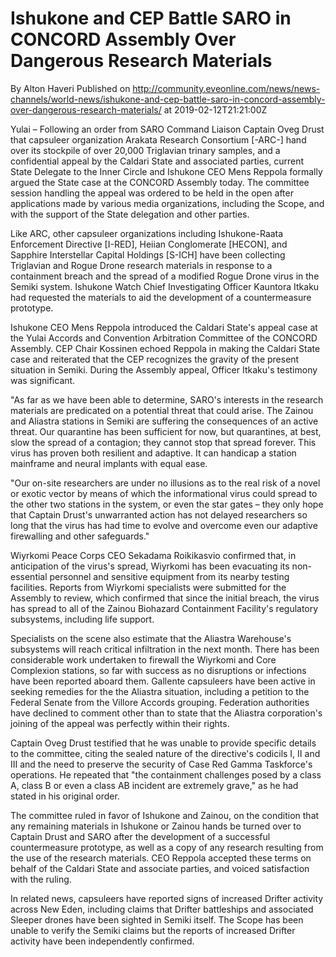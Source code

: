 # Ishukone and CEP Battle SARO in CONCORD Assembly Over Dangerous Research Materials
By Alton Haveri
Published on http://community.eveonline.com/news/news-channels/world-news/ishukone-and-cep-battle-saro-in-concord-assembly-over-dangerous-research-materials/ at 2019-02-12T21:21:00Z

Yulai – Following an order from SARO Command Liaison Captain Oveg Drust that capsuleer organization Arakata Research Consortium [-ARC-] hand over its stockpile of over 20,000 Triglavian trinary samples, and a confidential appeal by the Caldari State and associated parties, current State Delegate to the Inner Circle and Ishukone CEO Mens Reppola formally argued the State case at the CONCORD Assembly today. The committee session handling the appeal was ordered to be held in the open after applications made by various media organizations, including the Scope, and with the support of the State delegation and other parties.

Like ARC, other capsuleer organizations including Ishukone-Raata Enforcement Directive [I-RED], Heiian Conglomerate [HECON], and Sapphire Interstellar Capital Holdings [S-ICH] have been collecting Triglavian and Rogue Drone research materials in response to a containment breach and the spread of a modified Rogue Drone virus in the Semiki system. Ishukone Watch Chief Investigating Officer Kauntora Itkaku had requested the materials to aid the development of a countermeasure prototype.

Ishukone CEO Mens Reppola introduced the Caldari State's appeal case at the Yulai Accords and Convention Arbitration Committee of the CONCORD Assembly. CEP Chair Kossinen echoed Reppola in making the Caldari State case and reiterated that the CEP recognizes the gravity of the present situation in Semiki. During the Assembly appeal, Officer Itkaku's testimony was significant.

"As far as we have been able to determine, SARO's interests in the research materials are predicated on a potential threat that could arise. The Zainou and Aliastra stations in Semiki are suffering the consequences of an active threat. Our quarantine has been sufficient for now, but quarantines, at best, slow the spread of a contagion; they cannot stop that spread forever. This virus has proven both resilient and adaptive. It can handicap a station mainframe and neural implants with equal ease.

"Our on-site researchers are under no illusions as to the real risk of a novel or exotic vector by means of which the informational virus could spread to the other two stations in the system, or even the star gates – they only hope that Captain Drust's unwarranted action has not delayed researchers so long that the virus has had time to evolve and overcome even our adaptive firewalling and other safeguards."

Wiyrkomi Peace Corps CEO Sekadama Roikikasvio confirmed that, in anticipation of the virus's spread, Wiyrkomi has been evacuating its non-essential personnel and sensitive equipment from its nearby testing facilities. Reports from Wiyrkomi specialists were submitted for the Assembly to review, which confirmed that since the initial breach, the virus has spread to all of the Zainou Biohazard Containment Facility's regulatory subsystems, including life support.

Specialists on the scene also estimate that the Aliastra Warehouse's subsystems will reach critical infiltration in the next month. There has been considerable work undertaken to firewall the Wiyrkomi and Core Complexion stations, so far with success as no disruptions or infections have been reported aboard them. Gallente capsuleers have been active in seeking remedies for the the Aliastra situation, including a petition to the Federal Senate from the Villore Accords grouping. Federation authorities have declined to comment other than to state that the Aliastra corporation's joining of the appeal was perfectly within their rights.

Captain Oveg Drust testified that he was unable to provide specific details to the committee, citing the sealed nature of the directive's codicils I, II and III and the need to preserve the security of Case Red Gamma Taskforce's operations. He repeated that "the containment challenges posed by a class A, class B or even a class AB incident are extremely grave," as he had stated in his original order.

The committee ruled in favor of Ishukone and Zainou, on the condition that any remaining materials in Ishukone or Zainou hands be turned over to Captain Drust and SARO after the development of a successful countermeasure prototype, as well as a copy of any research resulting from the use of the research materials. CEO Reppola accepted these terms on behalf of the Caldari State and associate parties, and voiced satisfaction with the ruling.

In related news, capsuleers have reported signs of increased Drifter activity across New Eden, including claims that Drifter battleships and associated Sleeper drones have been sighted in Semiki itself. The Scope has been unable to verify the Semiki claims but the reports of increased Drifter activity have been independently confirmed.

